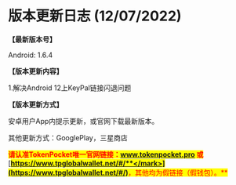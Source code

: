 # 版本更新日志  (12/07/2022)

**【最新版本号】**

Android: 1.6.4

&#x20;

**【版本更新内容】**

1.解决Android 12上KeyPal链接闪退问题



**【版本更新方式】**&#x20;

安卓用户App内提示更新，或官网下载最新版本。

其他更新方式：GooglePlay，三星商店



<mark style="color:red;">**请认准TokenPocket唯一官网链接：www.tokenpocket.pro 或**</mark> [<mark style="color:red;">**https://www.tpglobalwallet.net/#/**</mark>](https://www.tpglobalwallet.net/#/)<mark style="color:red;">**，其他均为假链接（假钱包）。**</mark>
